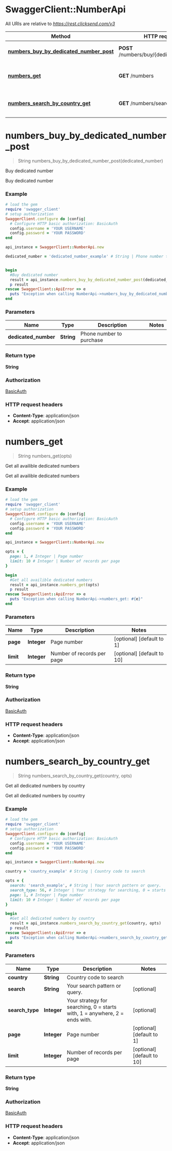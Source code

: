 # SwaggerClient::NumberApi

All URIs are relative to *https://rest.clicksend.com/v3*

Method | HTTP request | Description
------------- | ------------- | -------------
[**numbers_buy_by_dedicated_number_post**](NumberApi.md#numbers_buy_by_dedicated_number_post) | **POST** /numbers/buy/{dedicated_number} | Buy dedicated number
[**numbers_get**](NumberApi.md#numbers_get) | **GET** /numbers | Get all availible dedicated numbers
[**numbers_search_by_country_get**](NumberApi.md#numbers_search_by_country_get) | **GET** /numbers/search/{country} | Get all dedicated numbers by country


# **numbers_buy_by_dedicated_number_post**
> String numbers_buy_by_dedicated_number_post(dedicated_number)

Buy dedicated number

Buy dedicated number

### Example
```ruby
# load the gem
require 'swagger_client'
# setup authorization
SwaggerClient.configure do |config|
  # Configure HTTP basic authorization: BasicAuth
  config.username = 'YOUR USERNAME'
  config.password = 'YOUR PASSWORD'
end

api_instance = SwaggerClient::NumberApi.new

dedicated_number = 'dedicated_number_example' # String | Phone number to purchase


begin
  #Buy dedicated number
  result = api_instance.numbers_buy_by_dedicated_number_post(dedicated_number)
  p result
rescue SwaggerClient::ApiError => e
  puts "Exception when calling NumberApi->numbers_buy_by_dedicated_number_post: #{e}"
end
```

### Parameters

Name | Type | Description  | Notes
------------- | ------------- | ------------- | -------------
 **dedicated_number** | **String**| Phone number to purchase | 

### Return type

**String**

### Authorization

[BasicAuth](../README.md#BasicAuth)

### HTTP request headers

 - **Content-Type**: application/json
 - **Accept**: application/json



# **numbers_get**
> String numbers_get(opts)

Get all availible dedicated numbers

Get all availible dedicated numbers

### Example
```ruby
# load the gem
require 'swagger_client'
# setup authorization
SwaggerClient.configure do |config|
  # Configure HTTP basic authorization: BasicAuth
  config.username = 'YOUR USERNAME'
  config.password = 'YOUR PASSWORD'
end

api_instance = SwaggerClient::NumberApi.new

opts = { 
  page: 1, # Integer | Page number
  limit: 10 # Integer | Number of records per page
}

begin
  #Get all availible dedicated numbers
  result = api_instance.numbers_get(opts)
  p result
rescue SwaggerClient::ApiError => e
  puts "Exception when calling NumberApi->numbers_get: #{e}"
end
```

### Parameters

Name | Type | Description  | Notes
------------- | ------------- | ------------- | -------------
 **page** | **Integer**| Page number | [optional] [default to 1]
 **limit** | **Integer**| Number of records per page | [optional] [default to 10]

### Return type

**String**

### Authorization

[BasicAuth](../README.md#BasicAuth)

### HTTP request headers

 - **Content-Type**: application/json
 - **Accept**: application/json



# **numbers_search_by_country_get**
> String numbers_search_by_country_get(country, opts)

Get all dedicated numbers by country

Get all dedicated numbers by country

### Example
```ruby
# load the gem
require 'swagger_client'
# setup authorization
SwaggerClient.configure do |config|
  # Configure HTTP basic authorization: BasicAuth
  config.username = 'YOUR USERNAME'
  config.password = 'YOUR PASSWORD'
end

api_instance = SwaggerClient::NumberApi.new

country = 'country_example' # String | Country code to search

opts = { 
  search: 'search_example', # String | Your search pattern or query.
  search_type: 56, # Integer | Your strategy for searching, 0 = starts with, 1 = anywhere, 2 = ends with.
  page: 1, # Integer | Page number
  limit: 10 # Integer | Number of records per page
}

begin
  #Get all dedicated numbers by country
  result = api_instance.numbers_search_by_country_get(country, opts)
  p result
rescue SwaggerClient::ApiError => e
  puts "Exception when calling NumberApi->numbers_search_by_country_get: #{e}"
end
```

### Parameters

Name | Type | Description  | Notes
------------- | ------------- | ------------- | -------------
 **country** | **String**| Country code to search | 
 **search** | **String**| Your search pattern or query. | [optional] 
 **search_type** | **Integer**| Your strategy for searching, 0 &#x3D; starts with, 1 &#x3D; anywhere, 2 &#x3D; ends with. | [optional] 
 **page** | **Integer**| Page number | [optional] [default to 1]
 **limit** | **Integer**| Number of records per page | [optional] [default to 10]

### Return type

**String**

### Authorization

[BasicAuth](../README.md#BasicAuth)

### HTTP request headers

 - **Content-Type**: application/json
 - **Accept**: application/json



